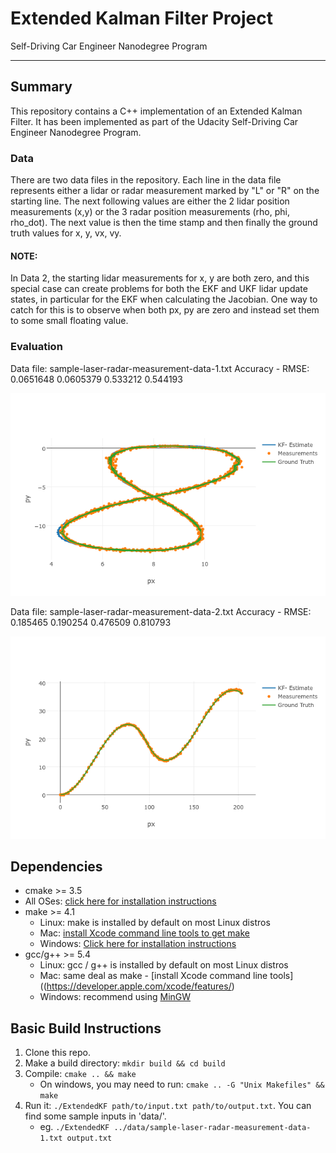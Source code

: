 [output_1]: img/output_1.png
[output_2]: img/output_2.png

# Extended Kalman Filter Project
Self-Driving Car Engineer Nanodegree Program

---

## Summary

This repository contains a C++ implementation of an Extended Kalman Filter. It has been implemented as part of the Udacity Self-Driving Car Engineer Nanodegree Program.

### Data

There are two data files in the repository. Each line in the data file represents either a lidar or radar measurement marked by "L" or "R" on the starting line. The next following values are either the 2 lidar position measurements (x,y) or the 3 radar position measurements (rho, phi, rho_dot). The next value is then the time stamp and then finally the ground truth values for x, y, vx, vy.

#### NOTE:

In Data 2, the starting lidar measurements for x, y are both zero, and this special case can create problems for both the EKF and UKF lidar update states, in particular for the EKF when calculating the Jacobian. One way to catch for this is to observe when both px, py are zero and instead set them to some small floating value.

### Evaluation

Data file: sample-laser-radar-measurement-data-1.txt
Accuracy - RMSE:
0.0651648
0.0605379
0.533212
0.544193

![output_1.png][output_1]

Data file: sample-laser-radar-measurement-data-2.txt
Accuracy - RMSE:
0.185465
0.190254
0.476509
0.810793

![output_2.png][output_2]


## Dependencies

* cmake >= 3.5
 * All OSes: [click here for installation instructions](https://cmake.org/install/)
* make >= 4.1
  * Linux: make is installed by default on most Linux distros
  * Mac: [install Xcode command line tools to get make](https://developer.apple.com/xcode/features/)
  * Windows: [Click here for installation instructions](http://gnuwin32.sourceforge.net/packages/make.htm)
* gcc/g++ >= 5.4
  * Linux: gcc / g++ is installed by default on most Linux distros
  * Mac: same deal as make - [install Xcode command line tools]((https://developer.apple.com/xcode/features/)
  * Windows: recommend using [MinGW](http://www.mingw.org/)

## Basic Build Instructions

1. Clone this repo.
2. Make a build directory: `mkdir build && cd build`
3. Compile: `cmake .. && make` 
   * On windows, you may need to run: `cmake .. -G "Unix Makefiles" && make`
4. Run it: `./ExtendedKF path/to/input.txt path/to/output.txt`. You can find
   some sample inputs in 'data/'.
    - eg. `./ExtendedKF ../data/sample-laser-radar-measurement-data-1.txt output.txt`


